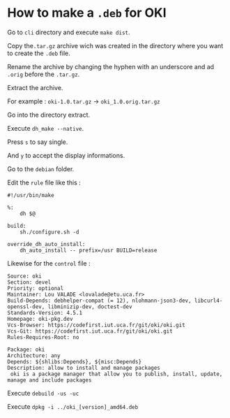 # How to make a `.deb` for OKI

Go to `cli` directory and execute `make dist`.

Copy the`.tar.gz` archive wich was created in the directory where you want to create the `.deb` file.

Rename the archive by changing the hyphen with an underscore and ad `.orig` before the `.tar.gz`.

Extract the archive.

For example : `oki-1.0.tar.gz` -> `oki_1.0.orig.tar.gz`

Go into the directory extract.

Execute `dh_make --native`.

Press `s` to say single.

And `y` to accept the display informations.

Go to the `debian` folder.

Edit the `rule` file like this :

```
#!/usr/bin/make

%:
    dh $@

build:
    sh./configure.sh -d

override_dh_auto_install:
    dh_auto_install -- prefix=/usr BUILD=release
```

Likewise for the `control` file :

```
Source: oki
Section: devel
Priority: optional
Maintainer: Lou VALADE <lovalade@etu.uca.fr>
Build-Depends: debhelper-compat (= 12), nlohmann-json3-dev, libcurl4-openssl-dev, libminizip-dev, doctest-dev
Standards-Version: 4.5.1
Homepage: oki-pkg.dev
Vcs-Browser: https://codefirst.iut.uca.fr/git/oki/oki.git
Vcs-Git: https://codefirst.iut.uca.fr/git/oki/oki.git
Rules-Requires-Root: no

Package: oki
Architecture: any
Depends: ${shlibs:Depends}, ${misc:Depends}
Description: allow to install and manage packages
 oki is a package manager that allow you to publish, install, update, manage and include packages
```
Execute `debuild -us -uc`

Execute `dpkg -i ../oki_[version]_amd64.deb`